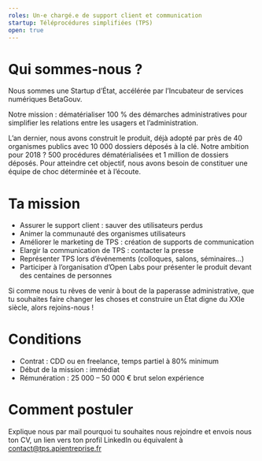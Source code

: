 ```yaml
---
roles: Un·e chargé.e de support client et communication
startup: Téléprocédures simplifiées (TPS)
open: true
---
```


# Qui sommes-nous ?

Nous sommes une Startup d’État, accélérée par l’Incubateur de services numériques BetaGouv.

Notre mission : dématérialiser 100 % des démarches administratives pour simplifier les relations entre les usagers et l’administration.

L’an dernier, nous avons construit le produit, déjà adopté par près de 40 organismes publics avec 10 000 dossiers déposés à la clé. Notre ambition pour 2018 ? 500 procédures dématérialisées et 1 million de dossiers déposés. Pour atteindre cet objectif, nous avons besoin de constituer une équipe de choc déterminée et à l’écoute.

# Ta mission

* Assurer le support client : sauver des utilisateurs perdus
* Animer la communauté des organismes utilisateurs
* Améliorer le marketing de TPS : création de supports de communication
* Elargir la communication de TPS : contacter la presse
* Représenter TPS lors d’événements (colloques, salons, séminaires...)
* Participer à l’organisation d’Open Labs pour présenter le produit devant des centaines de personnes

Si comme nous tu rêves de venir à bout de la paperasse administrative, que tu souhaites faire changer les choses et construire un État digne du XXIe siècle, alors rejoins-nous !

# Conditions

* Contrat : CDD ou en freelance, temps partiel à 80% minimum
* Début de la mission : immédiat
* Rémunération : 25 000 – 50 000 € brut selon expérience


# Comment postuler

Explique nous par mail pourquoi tu souhaites nous rejoindre et envois nous ton CV, un lien vers ton profil LinkedIn ou équivalent à contact@tps.apientreprise.fr
